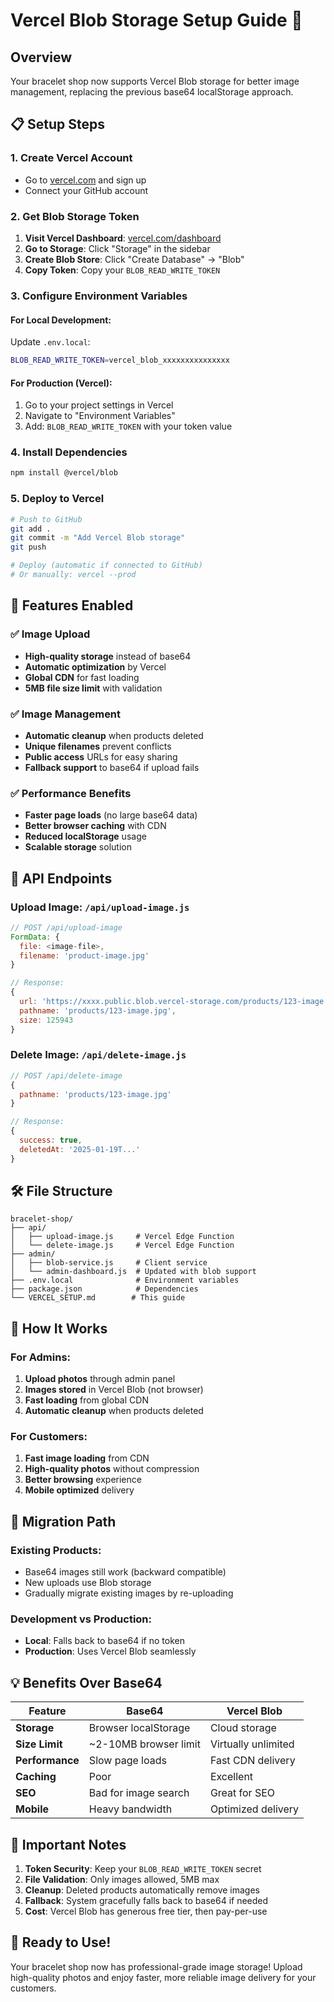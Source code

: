# Vercel Blob Storage Setup Guide 🚀

## Overview
Your bracelet shop now supports Vercel Blob storage for better image management, replacing the previous base64 localStorage approach.

## 📋 Setup Steps

### 1. Create Vercel Account
- Go to [vercel.com](https://vercel.com) and sign up
- Connect your GitHub account

### 2. Get Blob Storage Token
1. **Visit Vercel Dashboard**: [vercel.com/dashboard](https://vercel.com/dashboard)
2. **Go to Storage**: Click "Storage" in the sidebar
3. **Create Blob Store**: Click "Create Database" → "Blob"
4. **Copy Token**: Copy your `BLOB_READ_WRITE_TOKEN`

### 3. Configure Environment Variables

#### For Local Development:
Update `.env.local`:
```bash
BLOB_READ_WRITE_TOKEN=vercel_blob_xxxxxxxxxxxxxxx
```

#### For Production (Vercel):
1. Go to your project settings in Vercel
2. Navigate to "Environment Variables"
3. Add: `BLOB_READ_WRITE_TOKEN` with your token value

### 4. Install Dependencies
```bash
npm install @vercel/blob
```

### 5. Deploy to Vercel
```bash
# Push to GitHub
git add .
git commit -m "Add Vercel Blob storage"
git push

# Deploy (automatic if connected to GitHub)
# Or manually: vercel --prod
```

## 🎯 Features Enabled

### ✅ **Image Upload**
- **High-quality storage** instead of base64
- **Automatic optimization** by Vercel
- **Global CDN** for fast loading
- **5MB file size limit** with validation

### ✅ **Image Management**
- **Automatic cleanup** when products deleted
- **Unique filenames** prevent conflicts
- **Public access** URLs for easy sharing
- **Fallback support** to base64 if upload fails

### ✅ **Performance Benefits**
- **Faster page loads** (no large base64 data)
- **Better browser caching** with CDN
- **Reduced localStorage** usage
- **Scalable storage** solution

## 🔧 API Endpoints

### Upload Image: `/api/upload-image.js`
```javascript
// POST /api/upload-image
FormData: {
  file: <image-file>,
  filename: 'product-image.jpg'
}

// Response:
{
  url: 'https://xxxx.public.blob.vercel-storage.com/products/123-image.jpg',
  pathname: 'products/123-image.jpg',
  size: 125943
}
```

### Delete Image: `/api/delete-image.js`
```javascript
// POST /api/delete-image
{
  pathname: 'products/123-image.jpg'
}

// Response:
{
  success: true,
  deletedAt: '2025-01-19T...'
}
```

## 🛠 File Structure
```
bracelet-shop/
├── api/
│   ├── upload-image.js     # Vercel Edge Function
│   └── delete-image.js     # Vercel Edge Function
├── admin/
│   ├── blob-service.js     # Client service
│   └── admin-dashboard.js  # Updated with blob support
├── .env.local              # Environment variables
├── package.json            # Dependencies
└── VERCEL_SETUP.md        # This guide
```

## 📱 How It Works

### **For Admins:**
1. **Upload photos** through admin panel
2. **Images stored** in Vercel Blob (not browser)
3. **Fast loading** from global CDN
4. **Automatic cleanup** when products deleted

### **For Customers:**
1. **Fast image loading** from CDN
2. **High-quality photos** without compression
3. **Better browsing** experience
4. **Mobile optimized** delivery

## 🔄 Migration Path

### **Existing Products:**
- Base64 images still work (backward compatible)
- New uploads use Blob storage
- Gradually migrate existing images by re-uploading

### **Development vs Production:**
- **Local**: Falls back to base64 if no token
- **Production**: Uses Vercel Blob seamlessly

## 💡 Benefits Over Base64

| Feature | Base64 | Vercel Blob |
|---------|--------|-------------|
| **Storage** | Browser localStorage | Cloud storage |
| **Size Limit** | ~2-10MB browser limit | Virtually unlimited |
| **Performance** | Slow page loads | Fast CDN delivery |
| **Caching** | Poor | Excellent |
| **SEO** | Bad for image search | Great for SEO |
| **Mobile** | Heavy bandwidth | Optimized delivery |

## 🚨 Important Notes

1. **Token Security**: Keep your `BLOB_READ_WRITE_TOKEN` secret
2. **File Validation**: Only images allowed, 5MB max
3. **Cleanup**: Deleted products automatically remove images
4. **Fallback**: System gracefully falls back to base64 if needed
5. **Cost**: Vercel Blob has generous free tier, then pay-per-use

## 🎉 Ready to Use!
Your bracelet shop now has professional-grade image storage! Upload high-quality photos and enjoy faster, more reliable image delivery for your customers.
